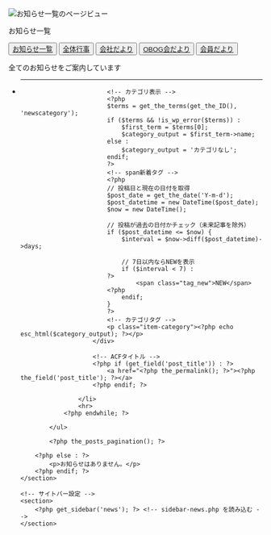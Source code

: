 <!-- カスタム投稿の一覧 -->
<?php get_header(); ?>


<!-- titleview -->
<section class="l-titleview">
    <img src="<?php echo get_template_directory_uri(); ?>/images/common/img_page_news.png" alt="お知らせ一覧のページビュー">
    <div class="l-titleview-ttl">
        <p>お知らせ一覧</p>
    </div>
</section>

<!-- カテゴリタブ -->
<div class="l-category-tab">
    <button class="is-current"><a href="<?php echo home_url('/news'); ?>">お知らせ一覧</a></button>
    <button><a href="<?php echo home_url('/newscategory/allevent/'); ?>">全体行事</a></button>
    <button><a href="<?php echo home_url('/newscategory/company/'); ?>">会社だより</a></button>
    <button><a href="<?php echo home_url('/newscategory/obog/'); ?>">OBOG会だより</a></button>
    <button><a href="<?php echo home_url('/newscategory/member/'); ?>">会員だより</a></button>
</div>

<p class="l-page-caption">全てのお知らせをご案内しています</p>

<!-- サイドバー -->
<div class="l-side-grid">
    <!-- 記事セクション -->
    <section class="l-article">
        <?php if (have_posts()) : ?>
            <ul>
                <hr class="article-top-hr">
                <?php while (have_posts()) : the_post(); ?>
                    <li class="sp-article-wrapper">
                        <div class="sp-article">
                            <!-- ACF投稿日時 -->
                            <date class="post-date"><?php echo get_the_date('Y.m.d'); ?></date>

                            <!-- カテゴリ表示 -->
                            <?php
                            $terms = get_the_terms(get_the_ID(), 'newscategory');
                            if ($terms && !is_wp_error($terms)) :
                                $first_term = $terms[0];
                                $category_output = $first_term->name;
                            else :
                                $category_output = 'カテゴリなし';
                            endif;
                            ?>
                            <!-- span新着タグ -->
                            <?php
                            // 投稿日と現在の日付を取得
                            $post_date = get_the_date('Y-m-d');
                            $post_datetime = new DateTime($post_date);
                            $now = new DateTime();

                            // 投稿が過去の日付かチェック（未来記事を除外）
                            if ($post_datetime <= $now) {
                                $interval = $now->diff($post_datetime)->days;

                                // 7日以内ならNEWを表示
                                if ($interval < 7) :
                            ?>
                                    <span class="tag_new">NEW</span>
                            <?php
                                endif;
                            }
                            ?>
                            <!-- カテゴリタグ -->
                            <p class="item-category"><?php echo esc_html($category_output); ?></p>
                        </div>

                        <!-- ACFタイトル -->
                        <?php if (get_field('post_title')) : ?>
                            <a href="<?php the_permalink(); ?>"><?php the_field('post_title'); ?></a>
                        <?php endif; ?>

                    </li>
                    <hr>
                <?php endwhile; ?>

            </ul>

            <?php the_posts_pagination(); ?>

        <?php else : ?>
            <p>お知らせはありません。</p>
        <?php endif; ?>
    </section>

    <!-- サイトバー設定 -->
    <section>
        <?php get_sidebar('news'); ?> <!-- sidebar-news.php を読み込む -->
    </section>

</div>

<!-- OBOGの皆さまへ -->
<?php get_template_part('template-parts/obog-banner'); ?>

<?php get_footer(); ?>
